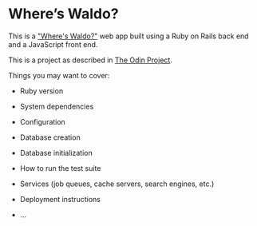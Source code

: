 # Where’s Waldo?

This is a ["Where's Waldo?"](https://en.wikipedia.org/wiki/Where%27s_Wally%3F) web app built using a Ruby on Rails back end and a JavaScript front end.

This is a project as described in [The Odin Project](https://www.theodinproject.com/courses/javascript-and-jquery/lessons/where-s-waldo-a-photo-tagging-app?ref=lnav).





Things you may want to cover:

* Ruby version

* System dependencies

* Configuration

* Database creation

* Database initialization

* How to run the test suite

* Services (job queues, cache servers, search engines, etc.)

* Deployment instructions

* ...
